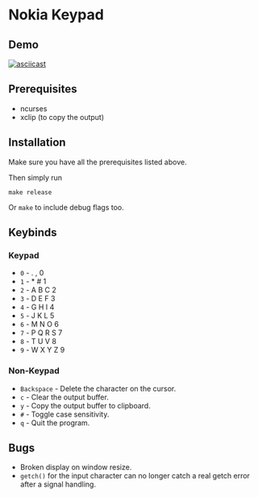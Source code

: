 # Nokia Keypad

## Demo

[![asciicast](https://asciinema.org/a/510351.svg)](https://asciinema.org/a/510351)

## Prerequisites

- ncurses
- xclip (to copy the output)

## Installation

Make sure you have all the prerequisites listed above.

Then simply run

```
make release
```

Or `make` to include debug flags too.

## Keybinds

### Keypad

- `0` - <space> . , 0
- `1` - \* # 1
- `2` - A B C 2
- `3` - D E F 3
- `4` - G H I 4
- `5` - J K L 5
- `6` - M N O 6
- `7` - P Q R S 7
- `8` - T U V 8
- `9` - W X Y Z 9

### Non-Keypad

- `Backspace` - Delete the character on the cursor.
- `c` - Clear the output buffer.
- `y` - Copy the output buffer to clipboard.
- `#` - Toggle case sensitivity.
- `q` - Quit the program.

## Bugs

- Broken display on window resize.
- `getch()` for the input character can no longer catch a real getch error
  after a signal handling.
